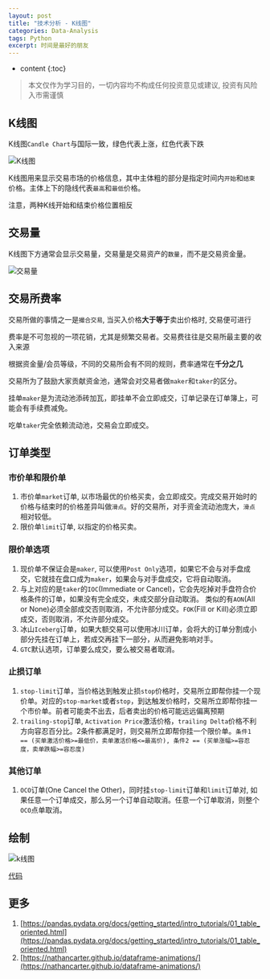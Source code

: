 ```yaml
---
layout: post
title: "技术分析 - K线图"
categories: Data-Analysis
tags: Python
excerpt: 时间是最好的朋友
---
```


* content
{:toc}

> 本文仅作为学习目的，一切内容均不构成任何投资意见或建议, 投资有风险入市需谨慎

## K线图

K线图`Candle Chart`与国际一致，绿色代表上涨，红色代表下跌

![K线图]({{site.static}}/images/investment-kindle-chart.png)

K线图用来显示交易市场的价格信息，其中主体粗的部分是指定时间内`开始`和`结束`价格。主体上下的隐线代表`最高`和`最低`价格。

注意，两种K线开始和结束价格位置相反

## 交易量

K线图下方通常会显示交易量，交易量是交易资产的`数量`，而不是交易资金量。

![交易量]({{site.static}}/images/investment-trading-volume.png)

## 交易所费率

交易所做的事情之一是`撮合交易`, 当买入价格**大于等于**卖出价格时, 交易便可进行

费率是不可忽视的一项花销，尤其是频繁交易者。交易费往往是交易所最主要的收入来源

根据资金量/会员等级，不同的交易所会有不同的规则，费率通常在**千分之几**

交易所为了鼓励大家贡献资金池，通常会对交易者做`maker`和`taker`的区分。

挂单`maker`是为流动池添砖加瓦，即挂单不会立即成交，订单记录在订单簿上，可能会有手续费减免。

吃单`taker`完全依赖流动池，交易会立即成交。

## 订单类型

### 市价单和限价单

1. 市价单`market`订单, 以市场最优的价格买卖，会立即成交。完成交易开始时的价格与结束时的价格差异叫做`滑点`。好的交易所，对手资金流动池庞大，`滑点`相对较低。
2. 限价单`limit`订单, 以指定的价格买卖。

### 限价单选项

1. 现价单不保证会是`maker`, 可以使用`Post Only`选项，如果它不会与对手盘成交，它就挂在盘口成为`maker`，如果会与对手盘成交，它将自动取消。
2. 与上对应的是`taker`的`IOC`(Immediate or Cancel)，它会先吃掉对手盘符合价格条件的订单，如果没有完全成交，未成交部分自动取消。 类似的有`AON`(All or None)必须全部成交否则取消，不允许部分成交。`FOK`(Fill or Kill)必须立即成交，否则取消，不允许部分成交。
3. 冰山`Iceberg`订单，如果大额交易可以使用冰川订单，会将大的订单分割成小部分先挂在订单上，若成交再挂下一部分，从而避免影响对手。
4. `GTC`默认选项，订单要么成交，要么被交易者取消。

### 止损订单

1. `stop-limit`订单，当价格达到触发止损`stop`价格时，交易所立即帮你挂一个现价单。对应的`stop-market`或者`stop`，到达触发价格时，交易所立即帮你挂一个市价单。前者可能卖不出去，后者卖出的价格可能远远偏离预期
2. `trailing-stop`订单, `Activation Price`激活价格，`trailing Delta`价格不利方向容忍百分比。2条件都满足时，则交易所立即帮你挂一个限价单。```条件1 == (买单激活价格>=最低价，卖单激活价格<=最高价), 条件2 == (买单涨幅>=容忍度，卖单跌幅>=容忍度)```

### 其他订单

1. `OCO`订单(One Cancel the Other)，同时挂`stop-limit`订单和`limit`订单对, 如果任意一个订单成交，那么另一个订单自动取消。任意一个订单取消，则整个`OCO`点单取消。

## 绘制

![k线图]({{site.static}}/images/investment-lesson-01.png)

[代码](https://github.com/geemaple/learning/blob/main/learn_analysis/lesson-01-k-chart.py)

## 更多

1. [https://pandas.pydata.org/docs/getting_started/intro_tutorials/01_table_oriented.html](https://pandas.pydata.org/docs/getting_started/intro_tutorials/01_table_oriented.html)
2. [https://nathancarter.github.io/dataframe-animations/](https://nathancarter.github.io/dataframe-animations/)